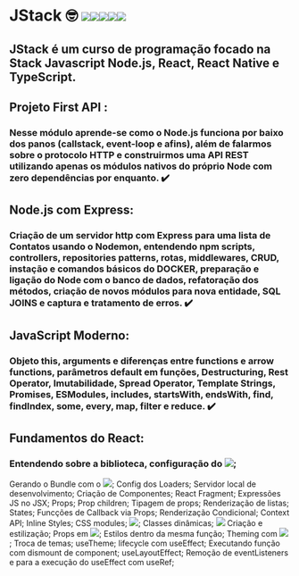 # JStack 🤓 <img src='https://img.shields.io/badge/JavaScript-F7DF1E?style=for-the-badge&logo=javascript&logoColor=black' /><img src='https://img.shields.io/badge/Node.js-43853D?style=for-the-badge&logo=node.js&logoColor=white' /><img src='https://img.shields.io/badge/TypeScript-007ACC?style=for-the-badge&logo=typescript&logoColor=white' /><img src='https://img.shields.io/badge/React-20232A?style=for-the-badge&logo=react&logoColor=61DAFB' /><img src='https://img.shields.io/badge/React_Native-20232A?style=for-the-badge&logo=react&logoColor=61DAFB' />

## JStack é um curso de programação focado na Stack Javascript Node.js, React, React Native e TypeScript.

## Projeto First API :
### Nesse módulo aprende-se como o Node.js funciona por baixo dos panos (callstack, event-loop e afins), além de falarmos sobre o protocolo HTTP e construirmos uma API REST utilizando apenas os módulos nativos do próprio Node com zero dependências por enquanto. ✔️

## Node.js com Express:
### Criação de um servidor http com Express para uma lista de Contatos usando o Nodemon, entendendo npm scripts, controllers, repositories patterns, rotas, middlewares, CRUD, instação e comandos básicos do DOCKER, preparação e ligação do Node com o banco de dados, refatoração dos métodos, criação de novos módulos para nova entidade, SQL JOINS e captura e tratamento de erros. ✔️

## JavaScript Moderno:
### Objeto this, arguments e diferenças entre functions e arrow functions, parâmetros default em funções, Destructuring, Rest Operator, Imutabilidade, Spread Operator, Template Strings, Promises, ESModules, includes, startsWith, endsWith, find, findIndex, some, every, map, filter e reduce. ✔️

## Fundamentos do React:
### Entendendo sobre a biblioteca, configuração do <img src='https://img.shields.io/badge/Babel-F9DC3E?style=for-the-badge&logo=babel&logoColor=white' />; 
Gerando o Bundle com o <img src='https://img.shields.io/badge/Webpack-8DD6F9?style=for-the-badge&logo=Webpack&logoColor=white' />; 
Config dos Loaders; Servidor local de desenvolvimento; Criação de Componentes; React Fragment;
Expressões JS no JSX; Props; Prop children; Tipagem de props; Renderização de listas; States; Funcções de Callback via Props; Renderização Condicional; Context API; Inline Styles; CSS modules; <img src='https://img.shields.io/badge/Sass-CC6699?style=for-the-badge&logo=sass&logoColor=white' />; Classes dinâmicas; <img src='https://img.shields.io/badge/styled--components-DB7093?style=for-the-badge&logo=styled-components&logoColor=white' /> Criação e estilização; 
Props em <img src='https://img.shields.io/badge/styled--components-DB7093?style=for-the-badge&logo=styled-components&logoColor=white' />; Estilos dentro da mesma função; 
Theming com <img src='https://img.shields.io/badge/styled--components-DB7093?style=for-the-badge&logo=styled-components&logoColor=white' />; 
Troca de temas; useTheme; lifecycle com useEffect; Executando função com dismount de component; useLayoutEffect; Remoção de eventListeners e para a execução do useEffect com useRef;
